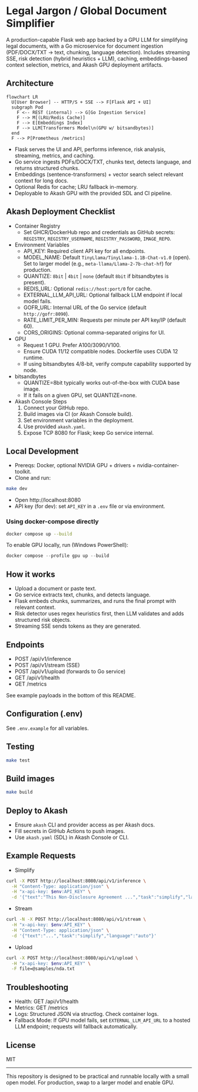 # Legal Jargon / Global Document Simplifier

A production-capable Flask web app backed by a GPU LLM for simplifying legal documents, with a Go microservice for document ingestion (PDF/DOCX/TXT → text, chunking, language detection). Includes streaming SSE, risk detection (hybrid heuristics + LLM), caching, embeddings-based context selection, metrics, and Akash GPU deployment artifacts.

## Architecture

```mermaid
flowchart LR
  U[User Browser] -- HTTP/S + SSE --> F[Flask API + UI]
  subgraph Pod
    F <-- REST (internal) --> G[Go Ingestion Service]
    F --> M[(LRU/Redis Cache)]
    F --> E[Embeddings Index]
    F --> LLM[Transformers Model\n(GPU w/ bitsandbytes)]
  end
  F --> P[Prometheus /metrics]
```

- Flask serves the UI and API, performs inference, risk analysis, streaming, metrics, and caching.
- Go service ingests PDFs/DOCX/TXT, chunks text, detects language, and returns structured chunks.
- Embeddings (sentence-transformers) + vector search select relevant context for long docs.
- Optional Redis for cache; LRU fallback in-memory.
- Deployable to Akash GPU with the provided SDL and CI pipeline.

## Akash Deployment Checklist

- Container Registry
  - Set GHCR/DockerHub repo and credentials as GitHub secrets: `REGISTRY`, `REGISTRY_USERNAME`, `REGISTRY_PASSWORD`, `IMAGE_REPO`.
- Environment Variables
  - API_KEY: Required client API key for all endpoints.
  - MODEL_NAME: Default `TinyLlama/TinyLlama-1.1B-Chat-v1.0` (open). Set to larger model (e.g., `meta-llama/Llama-2-7b-chat-hf`) for production.
  - QUANTIZE: `8bit` | `4bit` | `none` (default `8bit` if bitsandbytes is present).
  - REDIS_URL: Optional `redis://host:port/0` for cache.
  - EXTERNAL_LLM_API_URL: Optional fallback LLM endpoint if local model fails.
  - GOFR_URL: Internal URL of the Go service (default `http://gofr:8090`).
  - RATE_LIMIT_PER_MIN: Requests per minute per API key/IP (default 60).
  - CORS_ORIGINS: Optional comma-separated origins for UI.
- GPU
  - Request 1 GPU. Prefer A100/3090/V100.
  - Ensure CUDA 11/12 compatible nodes. Dockerfile uses CUDA 12 runtime.
  - If using bitsandbytes 4/8-bit, verify compute capability supported by node.
- bitsandbytes
  - QUANTIZE=8bit typically works out-of-the-box with CUDA base image.
  - If it fails on a given GPU, set QUANTIZE=none.
- Akash Console Steps
  1. Connect your GitHub repo.
  2. Build images via CI (or Akash Console build).
  3. Set environment variables in the deployment.
  4. Use provided `akash.yaml`.
  5. Expose TCP 8080 for Flask; keep Go service internal.

## Local Development

- Prereqs: Docker, optional NVIDIA GPU + drivers + nvidia-container-toolkit.
- Clone and run:

```bash
make dev
```

- Open http://localhost:8080
- API key (for dev): set `API_KEY` in a `.env` file or via environment.

### Using docker-compose directly

```bash
docker compose up --build
```

To enable GPU locally, run (Windows PowerShell):

```powershell
docker compose --profile gpu up --build
```

## How it works

- Upload a document or paste text.
- Go service extracts text, chunks, and detects language.
- Flask embeds chunks, summarizes, and runs the final prompt with relevant context.
- Risk detector uses regex heuristics first, then LLM validates and adds structured risk objects.
- Streaming SSE sends tokens as they are generated.

## Endpoints

- POST /api/v1/inference
- POST /api/v1/stream (SSE)
- POST /api/v1/upload (forwards to Go service)
- GET /api/v1/health
- GET /metrics

See example payloads in the bottom of this README.

## Configuration (.env)

See `.env.example` for all variables.

## Testing

```bash
make test
```

## Build images

```bash
make build
```

## Deploy to Akash

- Ensure `akash` CLI and provider access as per Akash docs.
- Fill secrets in GitHub Actions to push images.
- Use `akash.yaml` (SDL) in Akash Console or CLI.

## Example Requests

- Simplify
```bash
curl -X POST http://localhost:8080/api/v1/inference \
  -H "Content-Type: application/json" \
  -H "x-api-key: $env:API_KEY" \
  -d '{"text":"This Non-Disclosure Agreement ...","task":"simplify","language":"auto"}'
```

- Stream
```bash
curl -N -X POST http://localhost:8080/api/v1/stream \
  -H "x-api-key: $env:API_KEY" \
  -H "Content-Type: application/json" \
  -d '{"text":"...","task":"simplify","language":"auto"}'
```

- Upload
```bash
curl -X POST http://localhost:8080/api/v1/upload \
  -H "x-api-key: $env:API_KEY" \
  -F file=@samples/nda.txt
```

## Troubleshooting

- Health: GET /api/v1/health
- Metrics: GET /metrics
- Logs: Structured JSON via structlog. Check container logs.
- Fallback Mode: If GPU model fails, set `EXTERNAL_LLM_API_URL` to a hosted LLM endpoint; requests will fallback automatically.

## License

MIT

---

This repository is designed to be practical and runnable locally with a small open model. For production, swap to a larger model and enable GPU.
